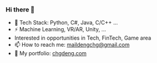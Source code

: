 ### Hi there 👋
- 🔧 Tech Stack: Python, C#, Java, C/C++ ...
- ⚡ Machine Learning, VR/AR, Unity, ...
- Interested in opportunities in Tech, FinTech, Game area
- 📫 How to reach me: maildengchg@gmail.com
- 🌱 My portfolio: [chgdeng.com](https://chgdeng.com)

<!--
**Alouette98/Alouette98** is a ✨ _special_ ✨ repository because its `README.md` (this file) appears on your GitHub profile.

Here are some ideas to get you started:

- 🔭 I’m currently working on ...
- 🌱 I’m currently learning ...
- 👯 I’m looking to collaborate on ...
- 🤔 I’m looking for help with ...
- 💬 Ask me about ...
- 📫 How to reach me: ...
- 😄 Pronouns: ...
- ⚡ Fun fact: ...
-->
